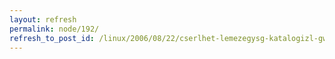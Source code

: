 ```yaml
---
layout: refresh
permalink: node/192/
refresh_to_post_id: /linux/2006/08/22/cserlhet-lemezegysg-katalogizl-gwhere
---
```

